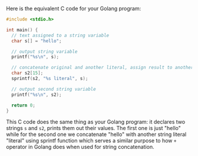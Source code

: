 Here is the equivalent C code for your Golang program: 

```c
#include <stdio.h>

int main() {
  // text assigned to a string variable
  char s[] = "hello";

  // output string variable
  printf("%s\n", s);

  // concatenate original and another literal, assign result to another string variable
  char s2[15]; 
  sprintf(s2, "%s literal", s);

  // output second string variable
  printf("%s\n", s2);

  return 0;
}
```

This C code does the same thing as your Golang program: it declares two strings `s` and `s2`, prints them out their values. The first one is just "hello" while for the second one we concatenate "hello" with another string literal "literal" using sprintf function which serves a similar purpose to how `+` operator in Golang does when used for string concatenation.

